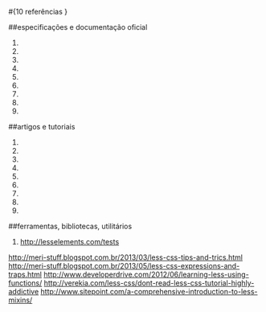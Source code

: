 #{10 referências }

##especificações e documentação oficial
1. []()
2. []()
3. []()
4. []()
5. []()
6. []()
7. []()
8. []()
9. []()

##artigos e tutoriais
1. []()
2. []()
3. []()
4. []()
5. []()
6. []()
7. []()
8. []()
9. []()

##ferramentas, bibliotecas, utilitários
1. http://lesselements.com/tests

http://meri-stuff.blogspot.com.br/2013/03/less-css-tips-and-trics.html
http://meri-stuff.blogspot.com.br/2013/05/less-css-expressions-and-traps.html
http://www.developerdrive.com/2012/06/learning-less-using-functions/
http://verekia.com/less-css/dont-read-less-css-tutorial-highly-addictive
http://www.sitepoint.com/a-comprehensive-introduction-to-less-mixins/